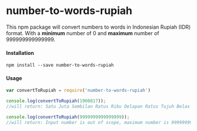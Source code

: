 # number-to-words-rupiah

This npm package will convert numbers to words in Indonesian Rupiah (IDR) format. With a **minimum** number of 0 and **maximum** number of 999999999999999.


#### Installation
```
npm install --save number-to-words-rupiah
```


#### Usage
```javascript
var convertToRupiah = require('number-to-words-rupiah')

console.log(convertToRupiah(1900817));
//will return: Satu Juta Sembilan Ratus Ribu Delapan Ratus Tujuh Belas Rupiah

console.log(convertToRupiah(9999999999999999));
//will return: Input number is out of scope, maximum number is 999999999999999, minimum number is 0

```
